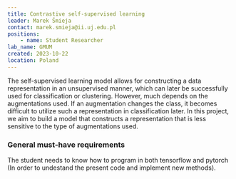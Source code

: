 ```yaml
---
title: Contrastive self-supervised learning
leader: Marek Śmieja
contact: marek.smieja@ii.uj.edu.pl
positions:
    - name: Student Researcher
lab_name: GMUM
created: 2023-10-22
location: Poland
---
```


The self-supervised learning model allows for constructing a data representation in an unsupervised manner, which can later be successfully used for classification or clustering. However, much depends on the augmentations used. If an augmentation changes the class, it becomes difficult to utilize such a representation in classification later. In this project, we aim to build a model that constructs a representation that is less sensitive to the type of augmentations used.

### General must-have requirements

The student needs to know how to program in both tensorflow and pytorch (In order to undestand the present code and implement new methods).
